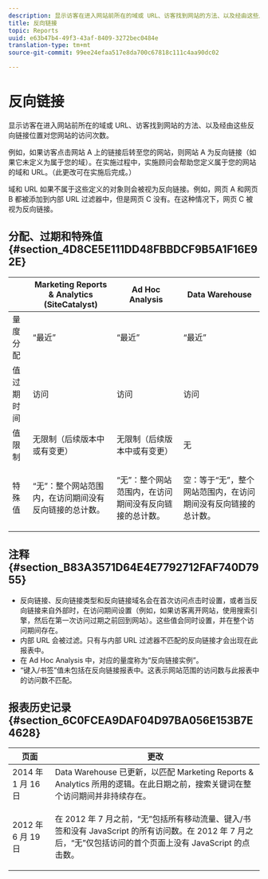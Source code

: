 ```yaml
---
description: 显示访客在进入网站前所在的域或 URL、访客找到网站的方法、以及经由这些反向链接位置对您网站的访问次数。
title: 反向链接
topic: Reports
uuid: e63b47b4-49f3-43af-8409-3272bec0484e
translation-type: tm+mt
source-git-commit: 99ee24efaa517e8da700c67818c111c4aa90dc02

---
```



# 反向链接

显示访客在进入网站前所在的域或 URL、访客找到网站的方法、以及经由这些反向链接位置对您网站的访问次数。

例如，如果访客点击网站 A 上的链接后转至您的网站，则网站 A 为反向链接（如果它未定义为属于您的域）。在实施过程中，实施顾问会帮助您定义属于您的网站的域和 URL。（此更改可在实施后完成。）

域和 URL 如果不属于这些定义的对象则会被视为反向链接。例如，网页 A 和网页 B 都被添加到内部 URL 过滤器中，但是网页 C 没有。在这种情况下，网页 C 被视为反向链接。

## 分配、过期和特殊值 {#section_4D8CE5E111DD48FBBDCF9B5A1F16E92E}

<table id="table_EC7423532C7E44DE97B7FC0321585A2B"> 
 <thead> 
  <tr> 
   <th colname="col1" class="entry"> </th> 
   <th colname="col2" class="entry"> Marketing Reports &amp; Analytics (SiteCatalyst) </th> 
   <th colname="col3" class="entry"> Ad Hoc Analysis </th> 
   <th colname="col4" class="entry"> Data Warehouse </th> 
  </tr>
 </thead>
 <tbody> 
  <tr> 
   <td colname="col1"> 量度分配 </td> 
   <td colname="col2"> “最近” </td> 
   <td colname="col3"> “最近” </td> 
   <td colname="col4"> “最近” </td> 
  </tr> 
  <tr> 
   <td colname="col1"> 值过期时间 </td> 
   <td colname="col2"> 访问 </td> 
   <td colname="col3"> 访问 </td> 
   <td colname="col4"> 访问 </td> 
  </tr> 
  <tr> 
   <td colname="col1"> 值限制 </td> 
   <td colname="col2"> 无限制（后续版本中或有变更） </td> 
   <td colname="col3"> 无限制（后续版本中或有变更） </td> 
   <td colname="col4"> 无 </td> 
  </tr> 
  <tr> 
   <td colname="col1"> 特殊值 </td> 
   <td colname="col2"> <p>“无”：整个网站范围内，在访问期间没有反向链接的总计数。 </p> </td> 
   <td colname="col3"> <p>“无”：整个网站范围内，在访问期间没有反向链接的总计数。 </p> </td> 
   <td colname="col4"> <p> 空：等于“无”，整个网站范围内，在访问期间没有反向链接的总计数。 </p> </td> 
  </tr> 
 </tbody> 
</table>

## 注释 {#section_B83A3571D64E4E7792712FAF740D7955}

* 反向链接、反向链接类型和反向链接域名会在首次访问点击时设置，或者当反向链接来自外部时，在访问期间设置（例如，如果访客离开网站，使用搜索引擎，然后在第一次访问过期之前回到网站）。这些值会同时设置，并在整个访问期间存在。
* 内部 URL 会被过滤。只有与内部 URL 过滤器不匹配的反向链接才会出现在此报表中。
* 在 Ad Hoc Analysis 中，对应的量度称为“反向链接实例”。
* “键入/书签”值未包括在反向链接报表中。这表示网站范围的访问数与此报表中的访问数不匹配。

## 报表历史记录 {#section_6C0FCEA9DAF04D97BA056E153B7E4628}

<table id="table_9DFA79EC6A5A48648F2FB5418E1752DB"> 
 <thead> 
  <tr> 
   <th colname="col1" class="entry"> 页面 </th> 
   <th colname="col2" class="entry"> 更改 </th> 
  </tr>
 </thead>
 <tbody> 
  <tr> 
   <td colname="col1"> 2014 年 1 月 16 日 </td> 
   <td colname="col2"> Data Warehouse 已更新，以匹配 Marketing Reports &amp; Analytics 所用的逻辑。在此日期之前，搜索关键词在整个访问期间并非持续存在。 </td> 
  </tr> 
  <tr> 
   <td colname="col1"> 2012 年 6 月 19 日 </td> 
   <td colname="col2"> <p> 在 2012 年 7 月之前，“无”包括所有移动流量、键入/书签和没有 JavaScript 的所有访问数。在 2012 年 7 月之后，“无”仅包括访问的首个页面上没有 JavaScript 的点击数。 </p> </td> 
  </tr> 
 </tbody> 
</table>

